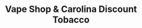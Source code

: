 ---
title: "Vape Shop & Carolina Discount Tobacco"
url: /manning/vape-shop-und-carolina-discount-tobacco/
shop: E-Zigaretten
---